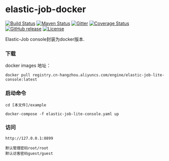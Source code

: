 # elastic-job-docker

[![Build Status](https://secure.travis-ci.org/elasticjob/elastic-job-lite.png?branch=master)](https://travis-ci.org/elasticjob/elastic-job-lite)
[![Maven Status](https://maven-badges.herokuapp.com/maven-central/com.dangdang/elastic-job-lite/badge.svg)](https://maven-badges.herokuapp.com/maven-central/com.dangdang/elastic-job-lite)
[![Gitter](https://badges.gitter.im/Elastic-JOB/elastic-job-lite.svg)](https://gitter.im/Elastic-JOB/elasticjob?utm_source=badge&utm_medium=badge&utm_campaign=pr-badge)
[![Coverage Status](https://coveralls.io/repos/elasticjob/elastic-job/badge.svg?branch=master&service=github)](https://coveralls.io/github/elasticjob/elastic-job?branch=master)
[![GitHub release](https://img.shields.io/github/release/elasticjob/elastic-job.svg)](https://github.com/elasticjob/elastic-job/releases)
[![License](https://img.shields.io/badge/license-Apache%202-4EB1BA.svg)](https://www.apache.org/licenses/LICENSE-2.0.html)

Elastic-Job console封装为docker版本.

### 下载
docker images 地址：
```text
docker pull registry.cn-hangzhou.aliyuncs.com/engine/elastic-job-lite-console:latest
```

### 启动命令

```text
cd [本文件]/example

docker-compose -f elastic-job-lite-console.yaml up
```

### 访问

```text
http://127.0.0.1:8899
```
```text
默认管理密码root/root
默认访客密码guest/guest
```
